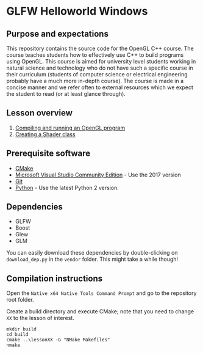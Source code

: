 # GLFW Helloworld Windows

## Purpose and expectations
This repository contains the source code for the OpenGL C++ course. The course teaches students how to effectively use C++ to build programs using OpenGL. This course is aimed for university level students working in natural science and technology who do not have such a specific course in their curriculum (students of computer science or electrical engineering probably have a much more in-depth course). The course is made in a concise manner and we refer often to external resources which we expect the student to read (or at least glance through).

## Lesson overview
1. [Compiling and running an OpenGL program](lesson01/README.md)
2. [Creating a Shader class](lesson02/README.md)

## Prerequisite software
* [CMake](https://cmake.org/download/)
* [Microsoft Visual Studio Community Edition](https://visualstudio.microsoft.com/downloads/) - Use the 2017 version
* [Git](https://git-scm.com/download/win)
* [Python](https://www.python.org/downloads/) - Use the latest Python 2 version.

## Dependencies
* GLFW
* Boost
* Glew
* GLM

You can easily download these dependencies by double-clicking on `download_dep.py` in the `vendor` folder. This might take a while though!

## Compilation instructions
Open the `Native x64 Native Tools Command Prompt` and go to the repository root folder.

Create a build directory and execute CMake; note that you need to change `XX` to the lesson of interest.

```
mkdir build
cd build
cmake ..\lessonXX -G "NMake Makefiles"
nmake
```
